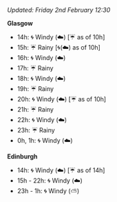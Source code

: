 *Updated: Friday 2nd February 12:30*

**Glasgow**

* 14h: :cyclone: Windy (:cloud:) [:umbrella: as of 10h]
* 15h: :umbrella: Rainy [:cyclone:(:cloud:) as of 10h]
* 16h: :cyclone: Windy (:cloud:)
* 17h: :umbrella: Rainy
* 18h: :cyclone: Windy (:cloud:)
* 19h: :umbrella: Rainy
* 20h: :cyclone: Windy (:cloud:) [:umbrella: as of 10h]
* 21h: :umbrella: Rainy
* 22h: :cyclone: Windy (:cloud:)
* 23h: :umbrella: Rainy
* 0h, 1h: :cyclone: Windy (:cloud:)

**Edinburgh**

* 14h: :cyclone: Windy (:cloud:) [:umbrella: as of 14h]
* 15h - 22h: :cyclone: Windy (:cloud:)
* 23h - 1h: :cyclone: Windy (:partly_sunny:)
